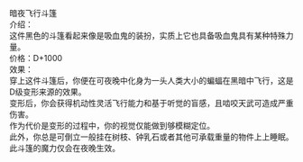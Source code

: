 <title>暗夜飞行斗篷</title>
<meta name="GENERATOR" content="WinCHM">
<meta http-equiv="Content-Type" content="text/html; charset=gb2312">
<br>暗夜飞行斗篷
<br>介绍：
<br>这件黑色的斗篷看起来像是吸血鬼的装扮，实质上它也具备吸血鬼具有某种特殊力量。
<br>价格：D+1000
<br>效果：
<br>穿上这件斗篷后，你便在可夜晚中化身为一头人类大小的蝙蝠在黑暗中飞行，这是D级变形来源的效果。
<br>变形后，你会获得机动性灵活飞行能力和基于听觉的盲感，且啮咬天武可造成严重伤害。
<br>作为代价是变形的过程中，你的视觉仅能做到够模糊定位。
<br>此外，你总是可倒立一般挂在树枝、钟乳石或者其他可承载重量的物件上上睡眠。
<br>此斗篷的魔力仅会在夜晚生效。
<br>
<br>